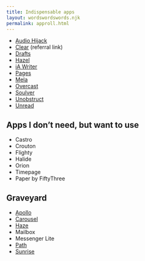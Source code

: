 ```yaml
---
title: Indispensable apps
layout: wordswordswords.njk
permalink: approll.html
---
```


- [Audio Hijack](https://rogueamoeba.com/audiohijack/)
- [Clear](https://app.useclear.com/refer/BI64KO) (referral link)
- [Drafts](https://getdrafts.com)
- [Hazel](https://www.noodlesoft.com)
- [iA Writer](https://ia.net/writer)
- [Pages](https://www.apple.com/apps/#pages)
- [Mela](https://mela.recipes)
- [Overcast](https://overcast.fm)
- [Soulver](https://soulver.app)
- [Unobstruct](https://apps.apple.com/app/unobstruct/id1255281426)
- [Unread](https://www.goldenhillsoftware.com/unread)

## Apps I don’t need, but want to use

- Castro
- Crouton
- Flighty
- Halide
- Orion
- Timepage
- Paper by FiftyThree

## Graveyard

- [Apollo](https://apolloapp.io)
- [Carousel](http://carousel.destroytoday.com)
- [Haze](https://web.archive.org/web/20201111202539/http://www.gethaze.com)
- Mailbox
- Messenger Lite
- [Path](https://web.archive.org/web/20161128235506/https://path.com/moments)
- [Sunrise](https://web.archive.org/web/20140521033147/https://www.sunrise.am)
